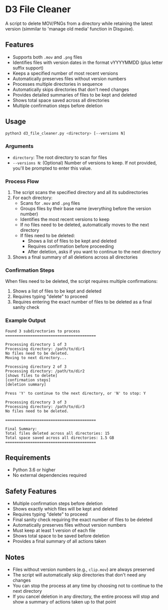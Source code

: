 # D3 File Cleaner

A script to delete MOV/PNGs from a directory while retaining the latest version (simmilar to 'manage old media' function in Disguise).

## Features

- Supports both `.mov` and `.png` files
- Identifies files with version dates in the format vYYYYMMDD (plus letter suffix support)
- Keeps a specified number of most recent versions
- Automatically preserves files without version numbers
- Processes multiple directories in sequence
- Automatically skips directories that don't need changes
- Provides detailed summaries of files to be kept and deleted
- Shows total space saved across all directories
- Multiple confirmation steps before deletion

## Usage

```bash
python3 d3_file_cleaner.py <directory> [--versions N]
```

### Arguments

- `directory`: The root directory to scan for files
- `--versions N`: (Optional) Number of versions to keep. If not provided, you'll be prompted to enter this value.

### Process Flow

1. The script scans the specified directory and all its subdirectories
2. For each directory:
   - Scans for `.mov` and `.png` files
   - Groups files by their base name (everything before the version number)
   - Identifies the most recent versions to keep
   - If no files need to be deleted, automatically moves to the next directory
   - If files need to be deleted:
     - Shows a list of files to be kept and deleted
     - Requires confirmation before proceeding
     - After deletion, asks if you want to continue to the next directory
3. Shows a final summary of all deletions across all directories

### Confirmation Steps

When files need to be deleted, the script requires multiple confirmations:

1. Shows a list of files to be kept and deleted
2. Requires typing "delete" to proceed
3. Requires entering the exact number of files to be deleted as a final sanity check

### Example Output

```
Found 3 subdirectories to process
========================================

Processing directory 1 of 3
Processing directory: /path/to/dir1
No files need to be deleted.
Moving to next directory...

Processing directory 2 of 3
Processing directory: /path/to/dir2
[shows files to delete]
[confirmation steps]
[deletion summary]

Press 'Y' to continue to the next directory, or 'N' to stop: Y

Processing directory 3 of 3
Processing directory: /path/to/dir3
No files need to be deleted.

========================================

Final Summary:
Total files deleted across all directories: 15
Total space saved across all directories: 1.5 GB
========================================
```

## Requirements

- Python 3.6 or higher
- No external dependencies required

## Safety Features

- Multiple confirmation steps before deletion
- Shows exactly which files will be kept and deleted
- Requires typing "delete" to proceed
- Final sanity check requiring the exact number of files to be deleted
- Automatically preserves files without version numbers
- Must keep at least 1 version of each file
- Shows total space to be saved before deletion
- Provides a final summary of all actions taken

## Notes

- Files without version numbers (e.g., `clip.mov`) are always preserved
- The script will automatically skip directories that don't need any changes
- You can stop the process at any time by choosing not to continue to the next directory
- If you cancel deletion in any directory, the entire process will stop and show a summary of actions taken up to that point 